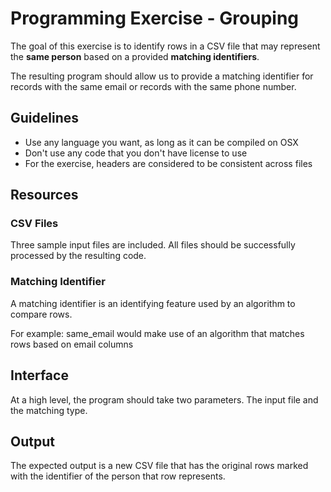 # Programming Exercise - Grouping

The goal of this exercise is to identify rows in a CSV file that
may represent the __same person__ based on a provided **matching identifiers**.

The resulting program should allow us to provide a matching identifier for
records with the same email or records with the same phone number.

## Guidelines

* Use any language you want, as long as it can be compiled on OSX
* Don't use any code that you don't have license to use
* For the exercise, headers are considered to be consistent across files

## Resources

### CSV Files

Three sample input files are included. All files should be successfully
processed by the resulting code.

### Matching Identifier

A matching identifier is an identifying feature used by an algorithm to
compare rows.

For example: same_email would make use of an algorithm that matches rows based
on email columns

## Interface

At a high level, the program should take two parameters. The input file
and the matching type.

## Output

The expected output is a new CSV file that has the original rows marked
with the identifier of the person that row represents.

